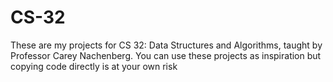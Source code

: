 # CS-32

These are my projects for CS 32: Data Structures and Algorithms, taught by Professor Carey Nachenberg. You can use these projects as inspiration but copying code directly is at your own risk
